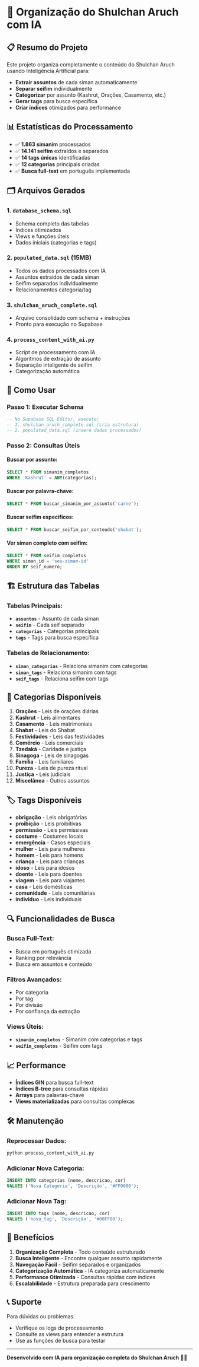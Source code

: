 # 🕍 Organização do Shulchan Aruch com IA

## 📋 Resumo do Projeto

Este projeto organiza completamente o conteúdo do Shulchan Aruch usando Inteligência Artificial para:

- **Extrair assuntos** de cada siman automaticamente
- **Separar seifim** individualmente 
- **Categorizar** por assunto (Kashrut, Orações, Casamento, etc.)
- **Gerar tags** para busca específica
- **Criar índices** otimizados para performance

## 📊 Estatísticas do Processamento

- ✅ **1.863 simanim** processados
- ✅ **14.141 seifim** extraídos e separados
- ✅ **14 tags únicas** identificadas
- ✅ **12 categorias** principais criadas
- ✅ **Busca full-text** em português implementada

## 🗂️ Arquivos Gerados

### 1. `database_schema.sql`
- Schema completo das tabelas
- Índices otimizados
- Views e funções úteis
- Dados iniciais (categorias e tags)

### 2. `populated_data.sql` (15MB)
- Todos os dados processados com IA
- Assuntos extraídos de cada siman
- Seifim separados individualmente
- Relacionamentos categoria/tag

### 3. `shulchan_aruch_complete.sql`
- Arquivo consolidado com schema + instruções
- Pronto para execução no Supabase

### 4. `process_content_with_ai.py`
- Script de processamento com IA
- Algoritmos de extração de assunto
- Separação inteligente de seifim
- Categorização automática

## 🚀 Como Usar

### Passo 1: Executar Schema
```sql
-- No Supabase SQL Editor, execute:
-- 1. shulchan_aruch_complete.sql (cria estrutura)
-- 2. populated_data.sql (insere dados processados)
```

### Passo 2: Consultas Úteis

#### Buscar por assunto:
```sql
SELECT * FROM simanim_completos 
WHERE 'Kashrut' = ANY(categorias);
```

#### Buscar por palavra-chave:
```sql
SELECT * FROM buscar_simanim_por_assunto('carne');
```

#### Buscar seifim específicos:
```sql
SELECT * FROM buscar_seifim_por_conteudo('shabat');
```

#### Ver siman completo com seifim:
```sql
SELECT * FROM seifim_completos 
WHERE siman_id = 'seu-siman-id'
ORDER BY seif_numero;
```

## 🏗️ Estrutura das Tabelas

### Tabelas Principais:
- **`assuntos`** - Assunto de cada siman
- **`seifim`** - Cada seif separado
- **`categorias`** - Categorias principais
- **`tags`** - Tags para busca específica

### Tabelas de Relacionamento:
- **`siman_categorias`** - Relaciona simanim com categorias
- **`siman_tags`** - Relaciona simanim com tags
- **`seif_tags`** - Relaciona seifim com tags

## 🎯 Categorias Disponíveis

1. **Orações** - Leis de orações diárias
2. **Kashrut** - Leis alimentares
3. **Casamento** - Leis matrimoniais
4. **Shabat** - Leis do Shabat
5. **Festividades** - Leis das festividades
6. **Comércio** - Leis comerciais
7. **Tzedaká** - Caridade e justiça
8. **Sinagoga** - Leis de sinagogas
9. **Família** - Leis familiares
10. **Pureza** - Leis de pureza ritual
11. **Justiça** - Leis judiciais
12. **Miscelânea** - Outros assuntos

## 🏷️ Tags Disponíveis

- **obrigação** - Leis obrigatórias
- **proibição** - Leis proibitivas  
- **permissão** - Leis permissivas
- **costume** - Costumes locais
- **emergência** - Casos especiais
- **mulher** - Leis para mulheres
- **homem** - Leis para homens
- **criança** - Leis para crianças
- **idoso** - Leis para idosos
- **doente** - Leis para doentes
- **viagem** - Leis para viajantes
- **casa** - Leis domésticas
- **comunidade** - Leis comunitárias
- **indivíduo** - Leis individuais

## 🔍 Funcionalidades de Busca

### Busca Full-Text:
- Busca em português otimizada
- Ranking por relevância
- Busca em assuntos e conteúdo

### Filtros Avançados:
- Por categoria
- Por tag
- Por divisão
- Por confiança da extração

### Views Úteis:
- **`simanim_completos`** - Simanim com categorias e tags
- **`seifim_completos`** - Seifim com tags

## 📈 Performance

- **Índices GIN** para busca full-text
- **Índices B-tree** para consultas rápidas
- **Arrays** para palavras-chave
- **Views materializadas** para consultas complexas

## 🛠️ Manutenção

### Reprocessar Dados:
```bash
python process_content_with_ai.py
```

### Adicionar Nova Categoria:
```sql
INSERT INTO categorias (nome, descricao, cor) 
VALUES ('Nova Categoria', 'Descrição', '#FF0000');
```

### Adicionar Nova Tag:
```sql
INSERT INTO tags (nome, descricao, cor) 
VALUES ('nova_tag', 'Descrição', '#00FF00');
```

## 🎉 Benefícios

1. **Organização Completa** - Todo conteúdo estruturado
2. **Busca Inteligente** - Encontre qualquer assunto rapidamente
3. **Navegação Fácil** - Seifim separados e organizados
4. **Categorização Automática** - IA categoriza automaticamente
5. **Performance Otimizada** - Consultas rápidas com índices
6. **Escalabilidade** - Estrutura preparada para crescimento

## 📞 Suporte

Para dúvidas ou problemas:
- Verifique os logs de processamento
- Consulte as views para entender a estrutura
- Use as funções de busca para testar

---

**Desenvolvido com IA para organização completa do Shulchan Aruch** 🕍✨
